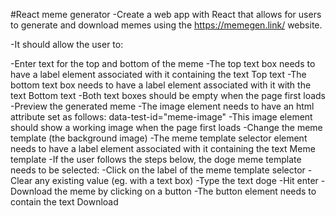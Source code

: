 #React meme generator
-Create a web app with React that allows for users to generate and download memes using the https://memegen.link/ website.

-It should allow the user to:

-Enter text for the top and bottom of the meme
-The top text box needs to have a label element associated with it containing the text Top text
-The bottom text box needs to have a label element associated with it with the text Bottom text
-Both text boxes should be empty when the page first loads
-Preview the generated meme
-The image element needs to have an html attribute set as follows: data-test-id="meme-image"
-This image element should show a working image when the page first loads
-Change the meme template (the background image)
-The meme template selector element needs to have a label element associated with it containing the text Meme template
-If the user follows the steps below, the doge meme template needs to be selected:
-Click on the label of the meme template selector
-Clear any existing value (eg. with a text box)
-Type the text doge
-Hit enter
-Download the meme by clicking on a button
-The button element needs to contain the text Download
